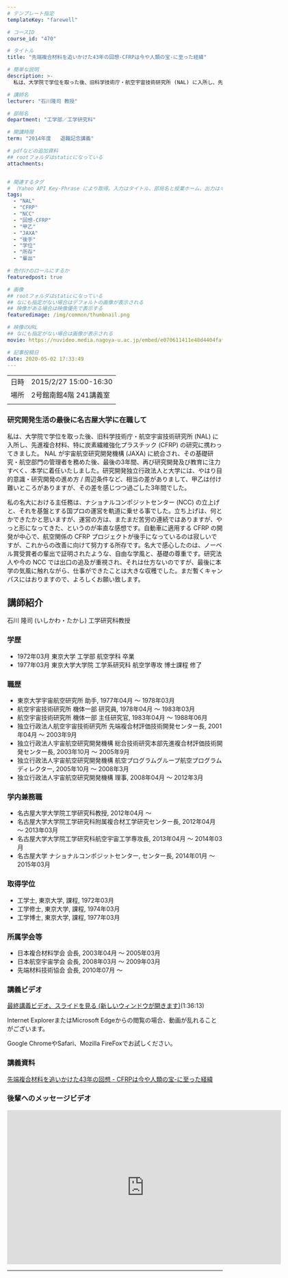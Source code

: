 ```yaml
---
# テンプレート指定
templateKey: "farewell"

# コースID
course_id: "470"

# タイトル
title: "先端複合材料を追いかけた43年の回想-CFRPは今や人類の宝-に至った経緯"

# 簡単な説明
description: >-
  私は、大学院で学位を取った後、旧科学技術庁・航空宇宙技術研究所 (NAL) に入所し、先進複合材料、特に炭素繊維強化プラスチック (CFRP) の研究に携わってきました。 NAL が宇宙航空研究開発機構 (JAXA) に統合され、その基礎研究・航空部門の管理者を務めた後、最後の3年間、再び研究開発及び教育に注力すべく、本学に着任いたしました。研究開発独立行政法人と大学には、やはり目的意識・研究 ....

# 講師名
lecturer: "石川隆司 教授"

# 部局名
department: "工学部／工学研究科"

# 開講時限
term: "2014年度	退職記念講義"

# pdfなどの追加資料
## rootフォルダはstaticになっている
attachments:


# 関連するタグ
# （Yahoo API Key-Phrase により取得。入力はタイトル、部局名と授業ホーム、出力はキーフレーズ（tags））
tags:
  - "NAL"
  - "CFRP"
  - "NCC"
  - "回想-CFRP"
  - "甲乙"
  - "JAXA"
  - "後手"
  - "学位"
  - "所存"
  - "輩出"

# 色付けのロールにするか
featuredpost: true

# 画像
## rootフォルダはstaticになっている
## なにも指定がない場合はデフォルトの画像が表示される
## 映像がある場合は映像優先で表示する
featuredimage: /img/common/thumbnail.png

# 映像のURL
## なにも指定がない場合は画像が表示される
movie: https://nuvideo.media.nagoya-u.ac.jp/embed/e070611411e48d4404faf7fda85dd7f482a756d2

# 記事投稿日
date: 2020-05-02 17:33:49
---
```


|   |   |
|---|---|
| 日時 | 2015/2/27  15:00-16:30 |
| 場所 | 2号館南館4階 241講義室 |
|   |   |


### 研究開発生活の最後に名古屋大学に在職して 

私は、大学院で学位を取った後、旧科学技術庁・航空宇宙技術研究所 (NAL) に入所し、先進複合材料、特に炭素繊維強化プラスチック (CFRP) の研究に携わってきました。 NAL が宇宙航空研究開発機構 (JAXA) に統合され、その基礎研究・航空部門の管理者を務めた後、最後の3年間、再び研究開発及び教育に注力すべく、本学に着任いたしました。研究開発独立行政法人と大学には、やはり目的意識・研究開発の進め方 / 周辺条件など、相当の差がありまして、甲乙は付け難いところがありますが、その差を感じつつ過ごした3年間でした。 

私の名大における主任務は、ナショナルコンポジットセンター (NCC) の立上げと、それを基盤とする国プロの運営を軌道に乗せる事でした。立ち上げは、何とかできたかと思いますが、運営の方は、またまだ苦労の連続ではありますが、やっと形になってきた、というのが率直な感想です。自動車に適用する CFRP の開発が中心で、航空関係の CFRP プロジェクトが後手になっているのは寂しいですが、これからの改善に向けて努力する所存です。名大で感心したのは、ノーベル賞受賞者の輩出で証明されたような、自由な学風と、基礎の尊重です。研究法人や今の NCC では出口の追及が重視され、それは仕方ないのですが、最後に本学の気風に触れながら、仕事ができたことは大きな収穫でした。まだ暫くキャンパスにはおりますので、よろしくお願い致します。


## 講師紹介

石川 隆司 (いしかわ・たかし) 工学研究科教授 

### 学歴

  * 1972年03月 東京大学 工学部 航空学科 卒業
  * 1977年03月 東京大学大学院 工学系研究科 航空学専攻 博士課程 修了

### 職歴

  * 東京大学宇宙航空研究所 助手, 1977年04月 ～ 1978年03月
  * 航空宇宙技術研究所 機体一部 研究員, 1978年04月 ～ 1983年03月
  * 航空宇宙技術研究所 機体一部 主任研究官, 1983年04月 ～ 1988年06月
  * 独立行政法人航空宇宙技術研究所 先端複合材評価技術開発センター長, 2001年04月 〜 2003年9月
  * 独立行政法人宇宙航空研究開発機構 総合技術研究本部先進複合材評価技術開発センター長, 2003年10月 〜 2005年9月
  * 独立行政法人宇宙航空研究開発機構 航空プログラムグループ航空プログラムディレクター, 2005年10月 〜 2008年3月
  * 独立行政法人宇宙航空研究開発機構 理事, 2008年04月 〜 2012年3月

### 学内兼務職

  * 名古屋大学大学院工学研究科教授, 2012年04月 〜
  * 名古屋大学大学院工学研究科附属複合材工学研究センター長, 2012年04月 〜 2013年03月
  * 名古屋大学大学院工学研究科航空宇宙工学専攻長, 2013年04月 〜 2014年03月
  * 名古屋大学 ナショナルコンポジットセンター, センター長, 2014年01月 〜 2015年03月

### 取得学位

  * 工学士, 東京大学, 課程, 1972年03月
  * 工学修士, 東京大学, 課程, 1974年03月
  * 工学博士, 東京大学, 課程, 1977年03月

### 所属学会等

  * 日本複合材料学会 会長, 2003年04月 ～ 2005年03月
  * 日本航空宇宙学会 会長, 2008年03月 ～ 2009年03月
  * 先端材料技術協会 会長, 2010年07月 ～


### 講義ビデオ


[最終講義ビデオ、スライドを見る (新しいウィンドウが開きます)](https://nuvideo.media.nagoya-u.ac.jp/embed/e070611411e48d4404faf7fda85dd7f482a756d2)(1:36:13)



Internet ExplorerまたはMicrosoft Edgeからの閲覧の場合、動画が乱れることがございます。


Google ChromeやSafari、Mozilla FireFoxでお試しください。


### 講義資料

[先端複合材料を追いかけた43年の回想 - CFRPは今や人類の宝-に至った経緯](https://ocw.nagoya-u.jp/files/470/Ishikawa_lecture_materials) 

### 後輩へのメッセージビデオ

<iframe src="https://nuvideo.media.nagoya-u.ac.jp/embed/4bb33320c8f6f714610e9a6fb055519a87ebd238" width="640" height="360" frameborder="0" allowfullscreen></iframe>


-----